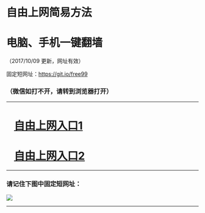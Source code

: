 ﻿# 自由上网简易方法

# 电脑、手机一键翻墙

（2017/10/09 更新，网址有效）

固定短网址：https://git.io/free99

### （微信如打不开，请转到浏览器打开）


***





# &nbsp;&nbsp; <a href="http://ft716423100.fwq-tz-1001.info/fwqtz01.html?t=100900117570 " target="_blank">自由上网入口1</a>
# &nbsp;&nbsp; <a href="http://ft2908824189.fwq-tz-1002.info/fwqtz02.html?t=100900127917 " target="_blank">自由上网入口2</a>
***

### 请记住下图中固定短网址：

<img src="https://s3-us-west-2.amazonaws.com/fwq-1001/yjfq-20170905okok.png" /> 


***

